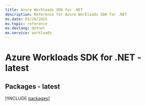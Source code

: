 ```yaml
---
title: Azure Workloads SDK for .NET
description: Reference for Azure Workloads SDK for .NET
ms.date: 03/26/2025
ms.topic: reference
ms.devlang: dotnet
ms.service: workloads
---
```

# Azure Workloads SDK for .NET - latest
## Packages - latest
[!INCLUDE [packages](workloads-index.md)]